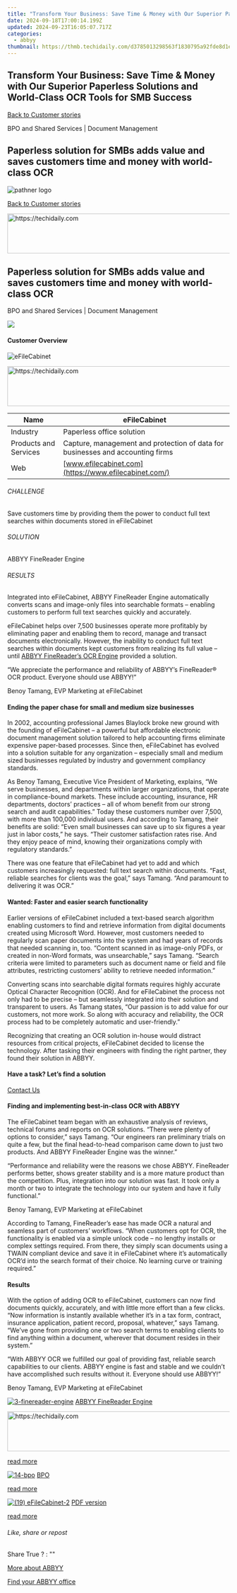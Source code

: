 ```yaml
---
title: "Transform Your Business: Save Time & Money with Our Superior Paperless Solutions and World-Class OCR Tools for SMB Success"
date: 2024-09-18T17:00:14.199Z
updated: 2024-09-23T16:05:07.717Z
categories:
  - abbyy
thumbnail: https://thmb.techidaily.com/d3785013298563f1830795a92fde8d1efce201ea3452116d89e5b7a50afa2f96.jpg
---
```


## Transform Your Business: Save Time & Money with Our Superior Paperless Solutions and World-Class OCR Tools for SMB Success

[Back to Customer stories](https://tools.techidaily.com/abbyy/products/)

BPO and Shared Services | Document Management

## Paperless solution for SMBs adds value and saves customers time and money with world-class OCR

![pathner logo](https://content.abbyy.com/-/media/project/abbyy/abbyy/logos-white/abbyy.png?h=40&iar=0&w=120)

[Back to Customer stories](https://tools.techidaily.com/abbyy/products/)

<!-- affiliate ads begin -->
<a href="https://appsumo.8odi.net/c/5597632/2105864/7443" target="_top" id="2105864">
  <img src="//a.impactradius-go.com/display-ad/7443-2105864" border="0" alt="https://techidaily.com" width="728" height="90"/>
</a>
<img height="0" width="0" src="https://appsumo.8odi.net/i/5597632/2105864/7443" style="position:absolute;visibility:hidden;" border="0" />
<!-- affiliate ads end -->

## Paperless solution for SMBs adds value and saves customers time and money with world-class OCR

BPO and Shared Services | Document Management 

![](https://static1.abbyy.com/abbyycommedia/15569/19-efilecabinet-1.png) 

#### Customer Overview

![eFileCabinet](https://static1.abbyy.com/abbyycommedia/15458/efilecabinet_155.jpg) 

<!-- affiliate ads begin -->
<a href="https://ephamedtechinc.pxf.io/c/5597632/2137204/26400" target="_top" id="2137204">
  <img src="//a.impactradius-go.com/display-ad/26400-2137204" border="0" alt="https://techidaily.com" width="728" height="90"/>
</a>
<img height="0" width="0" src="https://ephamedtechinc.pxf.io/i/5597632/2137204/26400" style="position:absolute;visibility:hidden;" border="0" />
<!-- affiliate ads end -->

| Name                  | eFileCabinet                                                                   |
| --------------------- | ------------------------------------------------------------------------------ |
| Industry              | Paperless office solution                                                      |
| Products and Services | Capture, management and protection of data for businesses and accounting firms |
| Web                   | [www.efilecabinet.com](https://www.efilecabinet.com/)                          |

###### CHALLENGE

Save customers time by providing them the power to conduct full text searches within documents stored in eFileCabinet

###### SOLUTION

ABBYY FineReader Engine

###### RESULTS

Integrated into eFileCabinet, ABBYY FineReader Engine automatically converts scans and image-only files into searchable formats – enabling customers to perform full text searches quickly and accurately.

eFileCabinet helps over 7,500 businesses operate more profitably by eliminating paper and enabling them to record, manage and transact documents electronically. However, the inability to conduct full text searches within documents kept customers from realizing its full value – until [ABBYY FineReader’s OCR Engine](https://tools.techidaily.com/abbyy/products/) provided a solution.

 “We appreciate the performance and reliability of ABBYY’s FineReader® OCR product. Everyone should use ABBYY!”

 Benoy Tamang, EVP Marketing at eFileCabinet

#### Ending the paper chase for small and medium size businesses

In 2002, accounting professional James Blaylock broke new ground with the founding of eFileCabinet – a powerful but affordable electronic document management solution tailored to help accounting firms eliminate expensive paper-based processes. Since then, eFileCabinet has evolved into a solution suitable for any organization – especially small and medium sized businesses regulated by industry and government compliancy standards.

As Benoy Tamang, Executive Vice President of Marketing, explains, “We serve businesses, and departments within larger organizations, that operate in compliance-bound markets. These include accounting, insurance, HR departments, doctors’ practices – all of whom benefit from our strong search and audit capabilities.” Today these customers number over 7,500, with more than 100,000 individual users. And according to Tamang, their benefits are solid: “Even small businesses can save up to six figures a year just in labor costs,” he says. “Their customer satisfaction rates rise. And they enjoy peace of mind, knowing their organizations comply with regulatory standards.”

There was one feature that eFileCabinet had yet to add and which customers increasingly requested: full text search within documents. “Fast, reliable searches for clients was the goal,” says Tamang. “And paramount to delivering it was OCR.”

#### Wanted: Faster and easier search functionality

Earlier versions of eFileCabinet included a text-based search algorithm enabling customers to find and retrieve information from digital documents created using Microsoft Word. However, most customers needed to regularly scan paper documents into the system and had years of records that needed scanning in, too. “Content scanned in as image-only PDFs, or created in non-Word formats, was unsearchable,” says Tamang. “Search criteria were limited to parameters such as document name or field and file attributes, restricting customers’ ability to retrieve needed information.”

Converting scans into searchable digital formats requires highly accurate Optical Character Recognition (OCR). And for eFileCabinet the process not only had to be precise – but seamlessly integrated into their solution and transparent to users. As Tamang states, “Our passion is to add value for our customers, not more work. So along with accuracy and reliability, the OCR process had to be completely automatic and user-friendly.”

Recognizing that creating an OCR solution in-house would distract resources from critical projects, eFileCabinet decided to license the technology. After tasking their engineers with finding the right partner, they found their solution in ABBYY.

#### Have a task? Let’s find a solution  

[Contact Us](https://tools.techidaily.com/abbyy/products/) 

#### Finding and implementing best-in-class OCR with ABBYY

The eFileCabinet team began with an exhaustive analysis of reviews, technical forums and reports on OCR solutions. “There were plenty of options to consider,” says Tamang. “Our engineers ran preliminary trials on quite a few, but the final head-to-head comparison came down to just two products. And ABBYY FineReader Engine was the winner.”

 “Performance and reliability were the reasons we chose ABBYY. FineReader performs better, shows greater stability and is a more mature product than the competition. Plus, integration into our solution was fast. It took only a month or two to integrate the technology into our system and have it fully functional.”

 Benoy Tamang, EVP Marketing at eFileCabinet

According to Tamang, FineReader’s ease has made OCR a natural and seamless part of customers’ workflows. “When customers opt for OCR, the functionality is enabled via a simple unlock code – no lengthy installs or complex settings required. From there, they simply scan documents using a TWAIN compliant device and save it in eFileCabinet where it’s automatically OCR’d into the search format of their choice. No learning curve or training required.” 

#### Results

With the option of adding OCR to eFileCabinet, customers can now find documents quickly, accurately, and with little more effort than a few clicks. “Now information is instantly available whether it’s in a tax form, contract, insurance application, patient record, proposal, whatever,” says Tamang. “We’ve gone from providing one or two search terms to enabling clients to find anything within a document, wherever that document resides in their system.”

 “With ABBYY OCR we fulfilled our goal of providing fast, reliable search capabilities to our clients. ABBYY engine is fast and stable and we couldn’t have accomplished such results without it. Everyone should use ABBYY!”

 Benoy Tamang, EVP Marketing at eFileCabinet

[![3-finereader-engine](https://static2.abbyy.com/abbyycommedia/14346/3-finereader-engine.jpg)](https://tools.techidaily.com/abbyy/products/) [ABBYY FineReader Engine](https://tools.techidaily.com/abbyy/products/) 

<!-- affiliate ads begin -->
<a href="https://aligracehair.sjv.io/c/5597632/1868499/19272" target="_top" id="1868499">
  <img src="//a.impactradius-go.com/display-ad/19272-1868499" border="0" alt="https://techidaily.com" width="728" height="90"/>
</a>
<img height="0" width="0" src="https://aligracehair.sjv.io/i/5597632/1868499/19272" style="position:absolute;visibility:hidden;" border="0" />
<!-- affiliate ads end -->

[read more](https://tools.techidaily.com/abbyy/products/) 

[![14-bpo](https://static2.abbyy.com/abbyycommedia/14364/14-bpo.jpg)](https://tools.techidaily.com/abbyy/products/) [BPO](https://tools.techidaily.com/abbyy/products/) 

[read more](https://tools.techidaily.com/abbyy/products/) 

[![(19) eFileCabinet-2](https://static5.abbyy.com/abbyycommedia/15570/19-efilecabinet-2.png)](https://static1.abbyy.com/abbyycommedia/1227/efilecabinet%5Fcase%5Fstudy%5Ffre%5Fdocmgmt.pdf "PDF version") [PDF version](https://static1.abbyy.com/abbyycommedia/1227/efilecabinet%5Fcase%5Fstudy%5Ffre%5Fdocmgmt.pdf "PDF version") 

[read more](https://static1.abbyy.com/abbyycommedia/1227/efilecabinet%5Fcase%5Fstudy%5Ffre%5Fdocmgmt.pdf "PDF version") 

###### Like, share or repost

Share  True ?  : "" 

[More about ABBYY](https://tools.techidaily.com/abbyy/products/) 

[Find your ABBYY office](https://tools.techidaily.com/abbyy/products/) 

<!-- affiliate ads begin -->
<span id="2127886">
					<video width="576" height="1024" style="cursor:pointer"
           poster="//a.impactradius-go.com/display-clicktoplayimage/2127886.png"
           onclick="if(!this.playClicked){this.play();this.setAttribute('controls',true);this.playClicked=true;}">
	   <source src="//a.impactradius-go.com/display-ad/18498-2127886">
	   <img src="//a.impactradius-go.com/display-clicktoplayimage/2127886.png" style="border: none; height: 100%; width: 100%; object-fit: contain">
	</video>
	<div style="width:360px;text-align:center"><a href="javascript:window.open(decodeURIComponent('https%3A%2F%2Funicoeye.pxf.io%2Fc%2F5597632%2F2127886%2F18498'), '_blank');void(0);">Click here</a></div>
</span>
<img height="0" width="0" src="https://imp.pxf.io/i/5597632/2127886/18498" style="position:absolute;visibility:hidden;" border="0" />
<!-- affiliate ads end -->

### Ready to talk to an expert?

We'd love to help you along your automation journey.

[Contact us](https://tools.techidaily.com/abbyy/products/)

<ins class="adsbygoogle"
     style="display:block"
     data-ad-format="autorelaxed"
     data-ad-client="ca-pub-7571918770474297"
     data-ad-slot="1223367746"></ins>

<ins class="adsbygoogle"
     style="display:block"
     data-ad-client="ca-pub-7571918770474297"
     data-ad-slot="8358498916"
     data-ad-format="auto"
     data-full-width-responsive="true"></ins>



